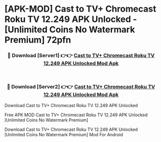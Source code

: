# [APK-MOD] Cast to TV+ Chromecast Roku TV 12.249 APK Unlocked - [Unlimited Coins No Watermark Premium] 72pfn



<div align="center">
<h3>🔴 Download [Server1] 👉👉 <a href="https://momento.my/?title=Cast_to_TV+_Chromecast_Roku_TV_12.249_APK_Unlocked">Cast to TV+ Chromecast Roku TV 12.249 APK Unlocked Mod Apk</a></h3><br>

<h3>🔴 Download [Server2] 👉👉 <a href="https://momento.my/?title=Cast_to_TV+_Chromecast_Roku_TV_12.249_APK_Unlocked">Cast to TV+ Chromecast Roku TV 12.249 APK Unlocked Mod Apk</a></h3>
</div>



Download Cast to TV+ Chromecast Roku TV 12.249 APK Unlocked 

Free APK MOD Cast to TV+ Chromecast Roku TV 12.249 APK Unlocked [Unlimited Coins No Watermark Premium]

Download Cast to TV+ Chromecast Roku TV 12.249 APK Unlocked [Unlimited Coins No Watermark Premium] Mod For Android
